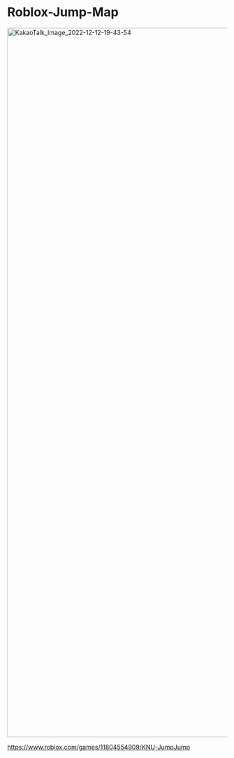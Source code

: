 # Roblox-Jump-Map

<img width="1620" alt="KakaoTalk_Image_2022-12-12-19-43-54" src="https://user-images.githubusercontent.com/60254939/207025733-9a3d0d5a-aa37-49ec-bc9c-8d0178a1fbe2.png">

https://www.roblox.com/games/11804554909/KNU-JumpJump
